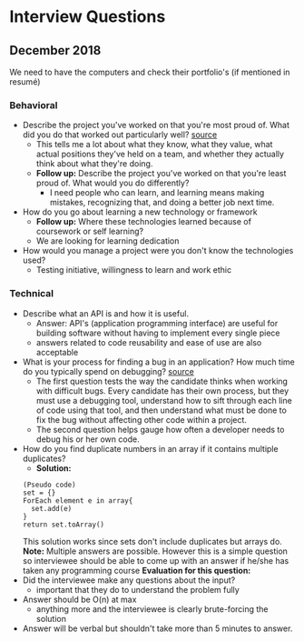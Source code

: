 # Interview Questions
## December 2018

We need to have the computers and check their portfolio's (if mentioned in resumé)

### Behavioral
- Describe the project you've worked on that you're most proud of. What did you do that worked out particularly well? [source](https://www.infoworld.com/article/2685213/application-development/3-make-or-break-interview-questions-for-developers.html)
  - This tells me a lot about what they know, what they value, what actual positions they've held on a team, and whether they actually think about what they're doing.
  - **Follow up:** Describe the project you've worked on that you're least proud of. What would you do differently?
    - I need people who can learn, and learning means making mistakes, recognizing that, and doing a better job next time.
- How do you go about learning a new technology or framework
  - **Follow up:** Where these technologies learned because of coursework or self learning?
  - We are looking for learning dedication
- How would you manage a project were you don't know the technologies used?
  - Testing initiative, willingness to learn and work ethic

### Technical
- Describe what an API is and how it is useful.
  - Answer: API's (application programming interface) are useful for building software without having to implement every single piece
  - answers related to code reusability and ease of use are also acceptable
- What is your process for finding a bug in an application? How much time do you typically spend on debugging? [source](https://www.codementor.io/blog/software-engineer-interview-questions-3ey7wme14h)
  - The first question tests the way the candidate thinks when working with difficult bugs. Every candidate has their own process, but they must use a debugging tool, understand how to sift through each line of code using that tool, and then understand what must be done to fix the bug without affecting other code within a project.
  - The second question helps gauge how often a developer needs to debug his or her own code.
- How do you find duplicate numbers in an array if it contains multiple duplicates?
  - **Solution:**
  ```
  (Pseudo code)
  set = {}
  ForEach element e in array{
    set.add(e)
  }
  return set.toArray()
  ```
  This solution works since sets don't include duplicates but arrays do.
  **Note:** Multiple answers are possible. However this is a simple question so interviewee should be able to come up with an answer if he/she has taken any programming course
  **Evaluation for this question:**
- Did the interviewee make any questions about the input?
  - important that they do to understand the problem fully
- Answer should be O(n) at max
  - anything more and the interviewee is clearly brute-forcing the solution
- Answer will be verbal but shouldn't take more than 5 minutes to answer.
